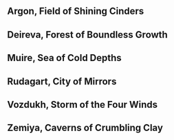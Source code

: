 

## Argon, Field of Shining Cinders

## Deireva, Forest of Boundless Growth

## Muire, Sea of Cold Depths

## Rudagart, City of Mirrors

## Vozdukh, Storm of the Four Winds
## Zemiya, Caverns of Crumbling Clay



